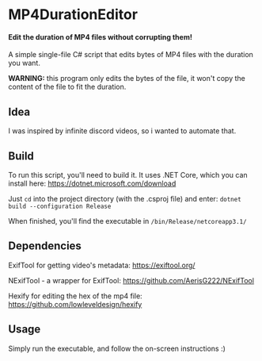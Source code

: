 # MP4DurationEditor 
#### Edit the duration of MP4 files without corrupting them!
A simple single-file C# script that edits bytes of MP4 files with the duration you want.

**WARNING:** this program only edits the bytes of the file, it won't copy the content of the file to fit the duration.
## Idea
I was inspired by infinite discord videos, so i wanted to automate that.
## Build
To run this script, you'll need to build it.
It uses .NET Core, which you can install here: https://dotnet.microsoft.com/download

Just `cd` into the project directory (with the .csproj file) and enter: `dotnet build --configuration Release`

When finished, you'll find the executable in `/bin/Release/netcoreapp3.1/`
## Dependencies
ExifTool for getting video's metadata: https://exiftool.org/

NExifTool - a wrapper for ExifTool: https://github.com/AerisG222/NExifTool

Hexify for editing the hex of the mp4 file: https://github.com/lowleveldesign/hexify
## Usage
Simply run the executable, and follow the on-screen instructions :)
